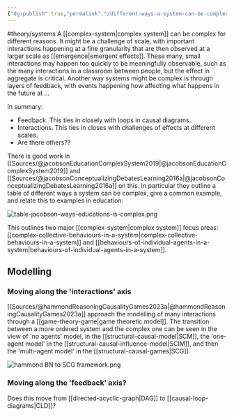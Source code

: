 ```yaml
---
{"dg-publish":true,"permalink":"/different-ways-a-system-can-be-complex/"}
---
```



#theory/systems 
A [[complex-system\|complex system]] can be complex for different reasons. It might be a challenge of scale, with important interactions happening at a fine granularity that are then observed at a larger scale as [[emergence\|emergent effects]]. These many, small interactions may happen too quickly to be meaningfully observable, such as the many interactions in a classroom between people, but the effect in aggregate is critical. Another way systems might be complex is through layers of feedback, with events happening how affecting what happens in the future at ...

In summary:
- Feedback. This ties in closely with loops in causal diagrams. 
- Interactions. This ties in closes with challenges of effects at different scales. 
- Are there others??

There is good work in [[Sources/@jacobsonEducationComplexSystem2019\|@jacobsonEducationComplexSystem2019]] and [[Sources/@jacobsonConceptualizingDebatesLearning2016a\|@jacobsonConceptualizingDebatesLearning2016a]] on this. In particular they outline a table of different ways a system can be complex, give a common example, and relate this to examples in education:

![table-jacobson-ways-educations-is-complex.png](/img/user/Images/table-jacobson-ways-educations-is-complex.png)

This outlines two major [[complex-system\|complex system]] focus areas: [[complex-collective-behaviours-in-a-system\|complex-collective-behaviours-in-a-system]] and [[behaviours-of-individual-agents-in-a-system\|behaviours-of-individual-agents-in-a-system]].

## Modelling

### Moving along the 'interactions' axis
[[Sources/@hammondReasoningCausalityGames2023a\|@hammondReasoningCausalityGames2023a]] approach the modelling of many interactions through a [[game-theory-game\|game theoretic model]]. The transition between a more ordered system and the complex one can be seen in the view of 'no agents' model, in the [[structural-causal-model\|SCM]], the 'one-agent model' in the [[structural-causal-influence-model\|SCIM]], and then the 'multi-agent model' in the [[structural-causal-games\|SCG]].

![hammond BN to SCG framework.png](/img/user/Images/hammond%20BN%20to%20SCG%20framework.png)

### Moving along the 'feedback' axis?

Does this move from [[directed-acyclic-graph\|DAG]] to [[causal-loop-diagrams\|CLD]]?